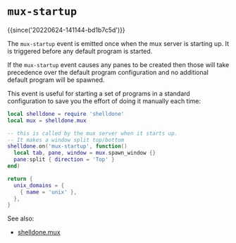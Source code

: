 # `mux-startup`

{{since('20220624-141144-bd1b7c5d')}}

The `mux-startup` event is emitted once when the mux server is starting up.
It is triggered before any default program is started.

If the `mux-startup` event causes any panes to be created then those will
take precedence over the default program configuration and no additional
default program will be spawned.

This event is useful for starting a set of programs in a standard
configuration to save you the effort of doing it manually each time:

```lua
local shelldone = require 'shelldone'
local mux = shelldone.mux

-- this is called by the mux server when it starts up.
-- It makes a window split top/bottom
shelldone.on('mux-startup', function()
  local tab, pane, window = mux.spawn_window {}
  pane:split { direction = 'Top' }
end)

return {
  unix_domains = {
    { name = 'unix' },
  },
}
```

See also:
* [shelldone.mux](../shelldone.mux/index.md)
